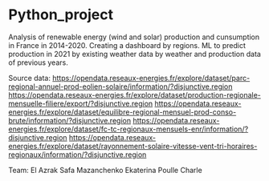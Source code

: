 # Python_project
Analysis of renewable energy (wind and solar) production and cunsumption in France in 2014-2020. 
Creating a dashboard by regions.
ML to predict production in 2021 by existing weather data by weather and production data of previous years.

Source data:
https://opendata.reseaux-energies.fr/explore/dataset/parc-regional-annuel-prod-eolien-solaire/information/?disjunctive.region
https://opendata.reseaux-energies.fr/explore/dataset/production-regionale-mensuelle-filiere/export/?disjunctive.region
https://opendata.reseaux-energies.fr/explore/dataset/equilibre-regional-mensuel-prod-conso-brute/information/?disjunctive.region
https://opendata.reseaux-energies.fr/explore/dataset/fc-tc-regionaux-mensuels-enr/information/?disjunctive.region
https://opendata.reseaux-energies.fr/explore/dataset/rayonnement-solaire-vitesse-vent-tri-horaires-regionaux/information/?disjunctive.region

Team:
El Azrak Safa
Mazanchenko Ekaterina
Poulle Charle
